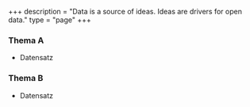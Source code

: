 ﻿+++
description = "Data is a source of ideas. Ideas are drivers for open data."
type = "page"
+++

### Thema A

- Datensatz

### Thema B

- Datensatz
